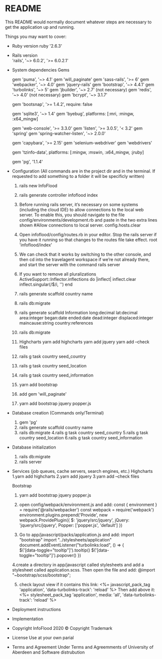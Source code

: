 # README

This README would normally document whatever steps are necessary to get the
application up and running.

Things you may want to cover:

* Ruby version
    ruby '2.6.3'
* Rails version   
    'rails', '~> 6.0.2', '>= 6.0.2.1'

* System dependencies
    Gems
    
    gem 'puma', '~> 4.1'
    gem 'will_paginate'
    gem 'sass-rails', '>= 6'
    gem 'webpacker', '~> 4.0'
    gem 'jquery-rails'
    gem 'bootstrap', '~> 4.4.1'
    gem 'turbolinks', '~> 5'
    gem 'jbuilder', '~> 2.7'
    (not necessary) gem 'redis', '~> 4.0'
    (not necessary) gem 'bcrypt', '~> 3.1.7'
    
    gem 'bootsnap', '>= 1.4.2', require: false
    
    gem 'sqlite3', '~> 1.4'
    gem 'byebug', platforms: [:mri, :mingw, :x64_mingw]
    
    gem 'web-console', '>= 3.3.0'
    gem 'listen', '>= 3.0.5', '< 3.2'
    gem 'spring'
    gem 'spring-watcher-listen', '~> 2.0.0'
    
    gem 'capybara', '>= 2.15'
    gem 'selenium-webdriver'
    gem 'webdrivers'
    
    gem 'tzinfo-data', platforms: [:mingw, :mswin, :x64_mingw, :jruby]
    
    gem 'pg', '1.1.4'
    
    
* Configuration (All commands are in the project dir and in the terminal. If requested to add something to a folder it will be specificly written)

  1.	rails new InfoFlood 
  2.	rails generate controller infoflood index
  3.  Before running rails server, it’s necessary on some systems (including the cloud IDE) to allow connections to the local web server. To enable this, you should navigate to the file config/environments/development.rb and paste in the two extra lines shown
  #Allow connections to local server.
    config.hosts.clear
  4.	Open infoflood/config/routes.rb in your editor. Stop the rails server if you have it running so that changes to the routes file take effect.
    root 'infoflood/index'
  5.	We can check that it works by switching to the other console, and then cd into the travelagent workspace if we’re not already there, and start the server with the command
rails server
  6.	If you want to remove all pluralizations
ActiveSupport::Inflector.inflections do |inflect|
  inflect.clear
inflect.singular(/$/i, '')
  end
  
  7.	rails generate scaffold country name
  8.  rails db:migrate
  9.	rails generate scaffold Information long:decimal lat:decimal area:integer began:date ended:date dead:integer displaced:integer maincause:string country:references
  10.	rails db:migrate
  11.	Highcharts
      yarn add highcharts
      yarn add jquery
      yarn add –check files
   12.	rails g task country seed_country
   13.	rails g task country seed_location
   14.	rails g task country seed_information
   15.	yarn add bootstrap
   16.	add gem 'will_paginate'
   17.	yarn add bootstrap jquery popper.js


* Database creation (Commands only/Terminal)
  1. gem 'pg'  
  2. rails generate scaffold country name
  3. rails db:migrate
  4.rails g task country seed_country
  5.rails g task country seed_location
  6.rails g task country seed_information

* Database initialization
  1. rails db:migrate
  2. rails server

* Services (job queues, cache servers, search engines, etc.)
    Highcharts
    1.yarn add highcharts
    2.yarn add jquery
    3.yarn add –check files
    
    Bootstrap
    1. yarn add bootstrap jquery popper.js
    2. open config/webpack/environment.js and add:
const { environment } = require('@rails/webpacker')
const webpack = require('webpack')
	environment.plugins.prepend('Provide',
new webpack.ProvidePlugin({
$: 'jquery/src/jquery',
jQuery: 'jquery/src/jquery',
Popper: ['popper.js', 'default']
})

   3. Go to app/javascript/packs/application.js and add:
import "bootstrap"
import "../stylesheets/application"
document.addEventListener("turbolinks:load", () => {    
    $('[data-toggle="tooltip"]').tooltip()
    $('[data-toggle="tooltip"]').popover()
})

   4.create a directory in app/javascript called stylesheets and add a stylesheet called application.scss. Then open the file and add:
@import "~bootstrap/scss/bootstrap";

   5. check layout view if it contains this link:
<%= javascript_pack_tag 'application', 'data-turbolinks-track': 'reload' %>
Then add above it:
<%= stylesheet_pack_tag 'application', media: 'all', 'data-turbolinks-track': 'reload' %>


* Deployment instructions

* Implementation

* Copyright
InfoFlood 2020 © Copyright Trademark

* License
Use at your own parial

* Terms and Agreement
Under Terms and Agreemments of University of Aberdeen and Software distrubution
